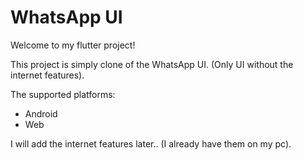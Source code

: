 # WhatsApp UI

Welcome to my flutter project!

This project is simply clone of the WhatsApp UI. (Only UI without the internet features).

The supported platforms:
 - Android 
 - Web


 I will add the internet features later.. (I already have them on my pc).